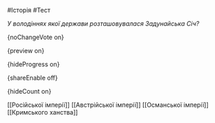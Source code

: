 #Історія #Тест

*У володіннях якої держави розташовувалася Задунайська Січ?*

{noChangeVote on}

{preview on}

{hideProgress on}

{shareEnable off}

{hideCount on}

[[Російської імперії]]
[[Австрійської імперії]]
[[Османської імперії]]
[[Кримського ханства]]
